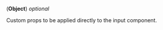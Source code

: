 <!-- inputProps -->
(**Object**) *optional*

Custom props to be applied directly to the input component.
